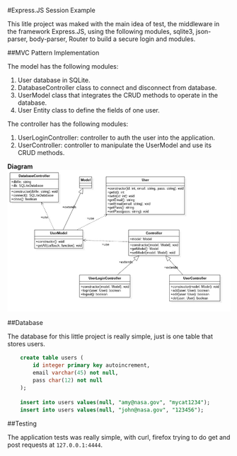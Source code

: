 #Express.JS Session Example

This litle project was maked with the main idea of test, the middleware in the framework Express.JS, using the following modules, sqlite3, json-parser, body-parser, Router to build a secure login and modules.

##MVC Pattern Implementation

The model has the following modules:

1. User database in SQLite.
2. DatabaseController class to connect and disconnect from database.
3. UserModel class that integrates the CRUD methods to operate in the database.
4. User Entity class to define the fields of one user.

The controller has the following modules:

1. UserLoginController: controller to auth the user into the application.
2. UserController: controller to manipulate the UserModel and use its CRUD methods.

**Diagram**
![mvc pattern](https://raw.githubusercontent.com/captaincode0/express-session-example/master/assets/mvc.jpg)

##Database

The database for this little project is really simple, just is one table that stores users.

```sql
    create table users (
        id integer primary key autoincrement,
        email varchar(45) not null,
        pass char(12) not null
    );

    insert into users values(null, "amy@nasa.gov", "mycat1234");
    insert into users values(null, "john@nasa.gov", "123456");
```

##Testing

The application tests was really simple, with curl, firefox trying to do get and post requests at `127.0.0.1:4444`.
